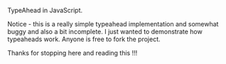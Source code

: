 TypeAhead in JavaScript.

Notice - this is a really simple typeahead implementation and somewhat buggy and also a bit incomplete.
I just wanted to demonstrate how typeaheads work. Anyone is free to fork the project.

Thanks for stopping here and reading this !!!
